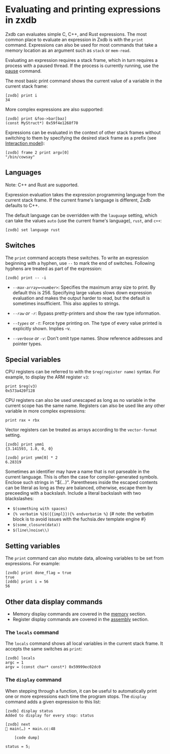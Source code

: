 # Evaluating and printing expressions in zxdb

Zxdb can evaluates simple C, C++, and Rust expressions. The most common place to evaluate an
expression in Zxdb is with the `print` command.  Expressions can also be used for most commands that
take a memory location as an argument such as `stack` or `mem-read`.

Evaluating an expression requires a stack frame, which in turn requires a process with a paused
thread. If the process is currently running, use the [pause](execution.md) command.

The most basic print command shows the current value of a variable in the current stack frame:

```
[zxdb] print i
34
```

More complex expressions are also supported:

```
[zxdb] print &foo->bar[baz]
(const MyStruct*) 0x59f4e1268f70
```

Expressions can be evaluated in the context of other stack frames without switching to them by
specifying the desired stack frame as a prefix (see [Interaction model](commands.md)):

```
[zxdb] frame 2 print argv[0]
"/bin/cowsay"
```

## Languages

Note: C++ and Rust are supported.

Expression evaluation takes the expression programming language from the current stack frame. If the
current frame's language is different, Zxdb defaults to C++.

The default language can be overridden with the `lauguage` setting, which can take the values `auto`
(use the current frame's language), `rust`, and `c++`:

```
[zxdb] set language rust
```

## Switches

The `print` command accepts these switches. To write an expression beginning with a hyphen, use
`--` to mark the end of switches. Following hyphens are treated as part of the expression:

```
[zxdb] print -- -i
```

  * *`--max-array=<number>`*: Specifies the maximum array size to print. By default this is 256.
    Specifying large values slows down expression evaluation and makes the output harder to read,
    but the default is sometimes insufficient. This also applies to strings.

  * *`--raw` or `-r`*: Bypass pretty-printers and show the raw type information.

  * *`--types` or `-t`*: Force type printing on. The type of every value printed is explicitly
    shown. Implies -v.

  * *`--verbose` or `-v`*: Don't omit type names. Show reference addresses and pointer types.

## Special variables

CPU registers can be referred to with the `$reg(register name)` syntax. For example, to display the
ARM register `v3`:

```
print $reg(v3)
0x573a420f128
```

CPU registers can also be used unescaped as long as no variable in the current scope has the same
name. Registers can also be used like any other variable in more complex expressions:

```
print rax + rbx
```

Vector registers can be treated as arrays according to the `vector-format` setting.

```
[zxdb] print ymm1
{3.141593, 1.0, 0, 0}

[zxdb] print ymm[0] * 2
6.28319
```

Sometimes an identifier may have a name that is not parseable in the current language. This is often
the case for compiler-generated symbols. Enclose such strings in "$(...)". Parentheses inside the
escaped contents can be literal as long as they are balanced, otherwise, escape them by preceeding
with a backslash. Include a literal backslash with two blackslashes:

  * `$(something with spaces)`
  * `{% verbatim %}$({{impl}}){% endverbatim %}`  {# note: the verbatim block is to avoid issues with the fuchsia.dev template engine #}
  * `$(some_closure(data))`
  * `$(line\)noise\\)`

## Setting variables

The `print` command can also mutate data, allowing variables to be set from expressions. For
example:

```
[zxdb] print done_flag = true
true
[zddb] print i = 56
56
```

## Other data display commands

  * Memory display commands are covered in the [memory](memory.md) section.
  * Register display commands are covered in the [assembly](assembly.md) section.

### The `locals` command

The `locals` command shows all local variables in the current stack frame. It accepts the same
switches as `print`:

```
[zxdb] locals
argc = 1
argv = (const char* const*) 0x59999ec02dc0
```

### The `display` command

When stepping through a function, it can be useful to automatically print one or more expressions
each time the program stops. The `display` command adds a given expression to this list:

```
[zxdb] display status
Added to display for every stop: status

[zxdb] next
🛑 main(…) • main.cc:48

    [code dump]

status = 5;
```
